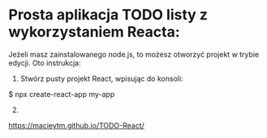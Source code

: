 # Prosta aplikacja TODO listy z wykorzystaniem Reacta:

Jeżeli masz zainstalowanego node.js, to możesz otworzyć projekt w trybie edycji. Oto instrukcja:

1. Stwórz pusty projekt React, wpisując do konsoli:

$ npx create-react-app my-app

2. 
https://macieytm.github.io/TODO-React/
